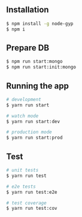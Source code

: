 ## Installation

```bash
$ npm install -g node-gyp
$ npm i
```

## Prepare DB

```bash
$ npm run start:mongo
$ npm run start:init:mongo
```

## Running the app

```bash
# development
$ yarn run start

# watch mode
$ yarn run start:dev

# production mode
$ yarn run start:prod
```

## Test

```bash
# unit tests
$ yarn run test

# e2e tests
$ yarn run test:e2e

# test coverage
$ yarn run test:cov
```
